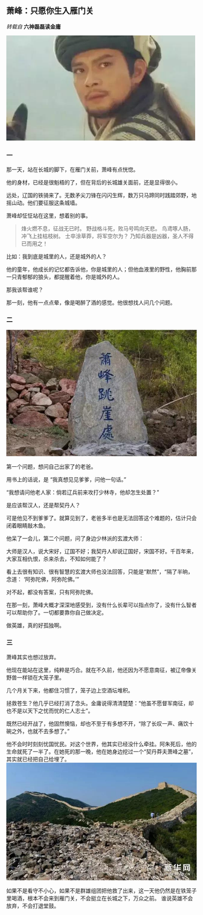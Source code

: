 ## 萧峰：只愿你生入雁门关
*转载自* **六神磊磊读金庸**

![img](https://raw.githubusercontent.com/Vigor-AI/Demo1/master/assets/1.jpg)

### 一
那一天，站在长城的脚下，在雁门关前，萧峰有点恍惚。

他的身材，已经是很魁梧的了，但在背后的长城雄关面前，还是显得很小。

远处，辽国的铁骑来了。无数矛尖刀锋在闪闪生辉，数万只马蹄同时践踏郊野，地摇山动。他们要征服这条城墙。

萧峰却怔怔站在这里，想着别的事。


>烽火燃不息，征战无已时。
野战格斗死，败马号鸣向天悲。
鸟鸢啄人肠，冲飞上挂枯枝树。
士卒涂草莽，将军空尔为？
乃知兵器是凶器，圣人不得已而用之！

比如：我到底是城里的人，还是城外的人？

他的童年，他成长的记忆都告诉他，你是城里的人；但他血液里的野性，他胸前那一只青郁郁的狼头，都提醒着他，你是城外的人。

那我该帮谁呢？

那一刻，他有一点点晕，像是喝醉了酒的感觉。他很想找人问几个问题。

### 二
![img](https://raw.githubusercontent.com/Vigor-AI/Demo1/master/assets/2.jpg)

第一个问题，想问自己出家了的老爸。

用书上的话说，是 “我真想见见爹爹，问他一句话。”

“我想请问他老人家：倘若辽兵前来攻打少林寺，他却怎生处置？”

是应该帮汉人，还是帮契丹人？

可是他见不到爹爹了。就算见到了，老爸多半也是无法回答这个难题的，估计只会闭着眼睛敲木鱼。

他呆了一会儿，第二个问题，问了身边少林派的玄渡大师：

大师是汉人，说大宋好，辽国不好；我契丹人却说辽国好，宋国不好。千百年来，大家互相仇恨，杀来杀去，不知如何能了？

看上去很有知识、很有智慧的玄渡大师也没法回答，只能是“默然”，“隔了半晌，念道： ‘阿弥陀佛，阿弥陀佛。’”

对不起，都没有答案，只有阿弥陀佛。

在那一刻，萧峰大概才深深地感受到，没有什么长辈可以指点你了，没有什么智者可以帮助你了。一切都要靠你自己做决定。

做英雄，真的好孤独啊。

### 三
萧峰其实也想过放弃。

他现在能站在这里，纯粹是巧合。就在不久前，他还因为不愿意南征，被辽帝像关野兽一样锁在大笼子里。

几个月关下来，他都住习惯了，笼子边上空酒坛堆积。

拯救苍生？他几乎已经打消了念头。金庸说得清清楚楚：“他虽不愿督军南征，却也不是以天下之忧而忧的仁人志士”。

既然已经开战了，他固然懊恼，却也不至于有多想不开，“除了长叹一声、痛饮十碗之外，也就不去多想了。”

他不会时时刻刻忧国忧民。对这个世界，他其实已经没什么牵挂。阿朱死后，他的生命就死了一半了。在她死的那一晚，他在她身边挖过一个“契丹莽夫萧峰之墓”，其实就已经把自己给埋了。
![img](https://raw.githubusercontent.com/Vigor-AI/Demo1/master/assets/3.jpg)

如果不是看守不小心，如果不是群雄组团把他救了出来，这一天他仍然是在铁笼子里喝酒，根本不会来到雁门关，不会挺立在长城之下，万众之前。
谁说英雄不会放弃，不会打退堂鼓。

